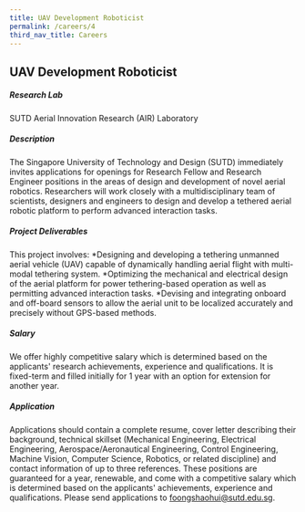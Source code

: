 ```yaml
---
title: UAV Development Roboticist
permalink: /careers/4
third_nav_title: Careers
---
```

## UAV Development Roboticist
##### Research Lab
SUTD Aerial Innovation Research (AIR) Laboratory
  
##### Description  
The Singapore University of Technology and Design (SUTD) immediately invites applications for openings for Research Fellow and Research Engineer positions in the areas of design and development of novel aerial robotics. Researchers will work closely with a multidisciplinary team of scientists, designers and engineers to design and develop a tethered aerial robotic platform to perform advanced interaction tasks. 
  
##### Project Deliverables
This project involves:
*Designing and developing a tethering unmanned aerial vehicle (UAV) capable of dynamically handling aerial flight with multi-modal tethering system.
*Optimizing the mechanical and electrical design of the aerial platform for power tethering-based operation as well as permitting advanced interaction tasks.
*Devising and integrating onboard and off-board sensors to allow the aerial unit to be localized accurately and precisely without GPS-based methods.
   
##### Salary
We offer highly competitive salary which is determined based on the applicants' research achievements, experience and qualifications. It is fixed-term and filled initially for 1 year with an option for extension for another year. 
  
##### Application  
Applications should contain a complete resume, cover letter describing their background, technical skillset (Mechanical Engineering, Electrical Engineering, Aerospace/Aeronautical Engineering, Control Engineering, Machine Vision, Computer Science, Robotics, or related discipline) and contact information of up to three references. These positions are guaranteed for a year, renewable, and come with a competitive salary which is determined based on the applicants' achievements, experience and qualifications. Please send applications to [foongshaohui@sutd.edu.sg](foongshaohui@sutd.edu.sg).